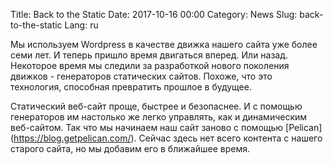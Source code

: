 Title: Back to the Static
Date: 2017-10-16 00:00
Category: News
Slug: back-to-the-static
Lang: ru

Мы используем Wordpress в качестве движка нашего сайта уже более семи лет. И теперь пришло время двигаться вперед. Или назад.
Некоторое время мы следили за разработкой нового поколения движков - генераторов статических сайтов.
Похоже, что это технология, способная превратить прошлое в будущее.

Статический веб-сайт проще, быстрее и безопаснее. И с помощью генераторов им настолько же легко управлять, как и динамическим веб-сайтом.
Так что мы начинаем наш сайт заново с помощью [Pelican] (https://blog.getpelican.com/).
Сейчас здесь нет всего контента с нашего старого сайта, но мы добавим его в ближайшее время.